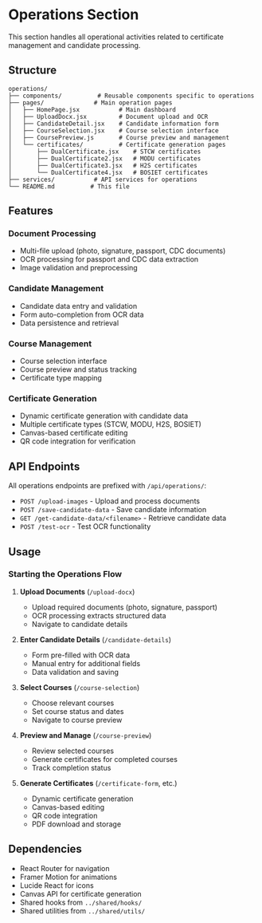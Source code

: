 # Operations Section

This section handles all operational activities related to certificate management and candidate processing.

## Structure

```
operations/
├── components/          # Reusable components specific to operations
├── pages/              # Main operation pages
│   ├── HomePage.jsx           # Main dashboard
│   ├── UploadDocx.jsx         # Document upload and OCR
│   ├── CandidateDetail.jsx    # Candidate information form
│   ├── CourseSelection.jsx    # Course selection interface
│   ├── CoursePreview.js       # Course preview and management
│   └── certificates/          # Certificate generation pages
│       ├── DualCertificate.jsx    # STCW certificates
│       ├── DualCertificate2.jsx   # MODU certificates
│       ├── DualCertificate3.jsx   # H2S certificates
│       └── DualCertificate4.jsx   # BOSIET certificates
├── services/           # API services for operations
└── README.md          # This file
```

## Features

### Document Processing
- Multi-file upload (photo, signature, passport, CDC documents)
- OCR processing for passport and CDC data extraction
- Image validation and preprocessing

### Candidate Management
- Candidate data entry and validation
- Form auto-completion from OCR data
- Data persistence and retrieval

### Course Management
- Course selection interface
- Course preview and status tracking
- Certificate type mapping

### Certificate Generation
- Dynamic certificate generation with candidate data
- Multiple certificate types (STCW, MODU, H2S, BOSIET)
- Canvas-based certificate editing
- QR code integration for verification

## API Endpoints

All operations endpoints are prefixed with `/api/operations/`:

- `POST /upload-images` - Upload and process documents
- `POST /save-candidate-data` - Save candidate information
- `GET /get-candidate-data/<filename>` - Retrieve candidate data
- `POST /test-ocr` - Test OCR functionality

## Usage

### Starting the Operations Flow

1. **Upload Documents** (`/upload-docx`)
   - Upload required documents (photo, signature, passport)
   - OCR processing extracts structured data
   - Navigate to candidate details

2. **Enter Candidate Details** (`/candidate-details`)
   - Form pre-filled with OCR data
   - Manual entry for additional fields
   - Data validation and saving

3. **Select Courses** (`/course-selection`)
   - Choose relevant courses
   - Set course status and dates
   - Navigate to course preview

4. **Preview and Manage** (`/course-preview`)
   - Review selected courses
   - Generate certificates for completed courses
   - Track completion status

5. **Generate Certificates** (`/certificate-form`, etc.)
   - Dynamic certificate generation
   - Canvas-based editing
   - QR code integration
   - PDF download and storage

## Dependencies

- React Router for navigation
- Framer Motion for animations
- Lucide React for icons
- Canvas API for certificate generation
- Shared hooks from `../shared/hooks/`
- Shared utilities from `../shared/utils/`

